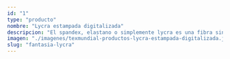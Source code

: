 ```yaml
---
id: "1"
type: "producto"
nombre: "Lycra estampada digitalizada"
descripcion: "El spandex, elastano o simplemente lycra es una fibra sintética que sumamente elástica, es duradera, se seca rápidamente y es resistente al sudor. Por estas características es ideal para confeccionar cualquier prenda deportiva. Contamos con una gran variedad de telas con spandex con diferentes diseños."
imagen: "./imagenes/texmundial-productos-lycra-estampada-digitalizada.jpg"
slug: "fantasia-lycra"
---
```


